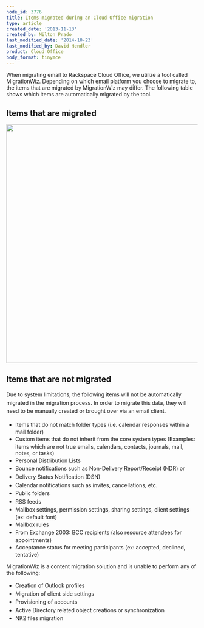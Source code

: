 ```yaml
---
node_id: 3776
title: Items migrated during an Cloud Office migration
type: article
created_date: '2013-11-13'
created_by: Milton Prado
last_modified_date: '2014-10-23'
last_modified_by: David Hendler
product: Cloud Office
body_format: tinymce
---
```


When migrating email to Rackspace Cloud Office, we utilize a tool called
MigrationWiz.  Depending on which email platform you choose to migrate
to, the items that are migrated by MigrationWiz may differ.  The
following table shows which items are automatically migrated by the
tool.

Items that are migrated
-----------------------

<img src="https://8026b2e3760e2433679c-fffceaebb8c6ee053c935e8915a3fbe7.ssl.cf2.rackcdn.com/field/image/WhatWeMigrate%20copy.png" width="681" height="626" />



Items that are not migrated
---------------------------

<span style="line-height: 1.538em;">Due to system limitations, the
following items will not be automatically migrated in the migration
process.  In order to migrate this data, they will need to be manually
created or brought over via an email client.  </span>

-   <span style="line-height: 1.538em;">Items that do not match folder
    types (i.e. calendar responses within a mail folder)</span>
-   <span style="line-height: 1.538em;">Custom items that do not inherit
    from the core system types (Examples: items which are not true
    emails, calendars, contacts, journals, mail, notes, or tasks)</span>
-   <span style="line-height: 1.538em;">Personal Distribution
    Lists</span>
-   <span style="line-height: 1.538em;">Bounce notifications such as
    Non-Delivery Report/Receipt (NDR) or </span>
-   <span style="line-height: 1.538em;">Delivery Status
    Notification (DSN)</span>
-   <span style="line-height: 1.538em;">Calendar notifications such as
    invites, cancellations, etc.</span>
-   <span style="line-height: 1.538em;">Public folders</span>
-   <span style="line-height: 1.538em;">RSS feeds</span>
-   <span style="line-height: 1.538em;">Mailbox settings, permission
    settings, sharing settings, client settings (ex:
    default font)</span>
-   <span style="line-height: 1.538em;">Mailbox rules</span>
-   <span style="line-height: 1.538em;">From Exchange 2003: BCC
    recipients (also resource attendees for appointments)</span>
-   <span style="line-height: 1.538em;">Acceptance status for meeting
    participants (ex: accepted, declined, tentative)</span>

MigrationWiz is a content migration solution and is unable to perform
any of the following:

-   <span style="line-height: 1.538em;">Creation of Outlook
    profiles</span>
-   <span style="line-height: 1.538em;">Migration of client side
    settings</span>
-   <span style="line-height: 1.538em;">Provisioning of accounts</span>
-   <span style="line-height: 1.538em;">Active Directory related object
    creations or synchronization</span>
-   <span style="line-height: 1.538em;">NK2 files migration</span>


